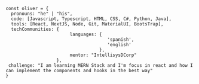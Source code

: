 
<!--
**Oliver31Batista/Oliver31Batista** is a ✨ _special_ ✨ repository because its `README.md` (this file) appears on your GitHub profile.
-->
```JS
const oliver = {
  pronouns: "he" | "his",
  code: [Javascript, Typescript, HTML, CSS, C#, Python, Java],
  tools: [React, NextJS, Node, Git, MaterialUI, BootsTrap],
  techCommunities: {
                        languages: {
                                      'spanish', 
                                      'english'
                                   },
                        mentor: "IntellisysDCorp"
                   },
 challenge: "I am learning MERN Stack and I'm focus in react and how I can implement the components and hooks in the best way"
}
```
